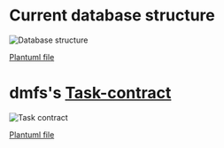 # Current database structure
![Database structure](https://raw.githubusercontent.com/wiki/MirakelX/mirakel-android/diagramms/database.png)

[Plantuml file](https://raw.githubusercontent.com/wiki/MirakelX/mirakel-android/diagramms/database.uml)


# dmfs's [Task-contract](https://github.com/dmfs/task-provider/blob/master/src/org/dmfs/provider/tasks/TaskContract.java)
![Task contract](https://raw.githubusercontent.com/wiki/MirakelX/mirakel-android/diagramms/contentprovider.png)

[Plantuml file](https://raw.githubusercontent.com/wiki/MirakelX/mirakel-android/diagramms/contentprovider.uml)